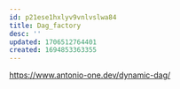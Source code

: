 ```yaml
---
id: p21ese1hxlyv9vnlvslwa84
title: Dag_factory
desc: ''
updated: 1706512764401
created: 1694853363355
---
```

https://www.antonio-one.dev/dynamic-dag/
